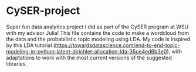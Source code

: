 # CySER-project
Super fun data analytics project I did as part of the CySER program at WSU with my advisor Julia! This file contains the code to make a wordcloud from the data and the probabilistic topic modeling using LDA. My code is inspired by this LDA tutorial (https://towardsdatascience.com/end-to-end-topic-modeling-in-python-latent-dirichlet-allocation-lda-35ce4ed6b3e0), with adaptations to work with the most current versions of the suggested libraries. 
